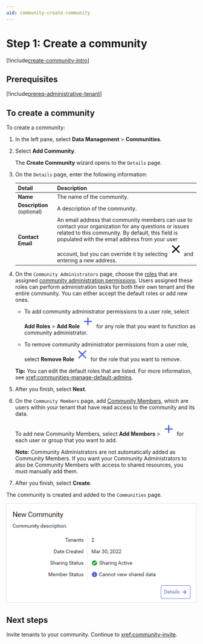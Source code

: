 ```yaml
---
uid: community-create-community
---
```


# Step 1: Create a community

[!include[create-community-intro](includes/create-community-intro.md)]

## Prerequisites

[!include[prereq-administrative-tenant](includes/prereq-administrative-tenant.md)]

## To create a community

To create a community:

1. In the left pane, select **Data Management** > **Communities**.

1. Select **Add Community**.

    The **Create Community** wizard opens to the `Details` page.

1. On the `Details` page, enter the following information:

    | Detail | Description |
    |----|----|
    | **Name** | The name of the community. |
    | **Description** (optional) |  A description of the community. | 
    | **Contact Email** | An email address that community members can use to contact your organization for any questions or issues related to this community. By default, this field is populated with the email address from your user account, but you can override it by selecting ![close](../_icons/default/close.svg) and entering a new address. |

1. On the `Community Administrators` page, choose the [roles](xref:ccRoles) that are assigned [community administration permissions](xref:community-community-roles#community-administrators). Users assigned these roles can perform administration tasks for both their own tenant and the entire community. You can either accept the default roles or add new ones.

   - To add community administrator permissions to a user role, select **Add Roles** > **Add Role** ![Add Role](../_icons/branded/plus.svg) for any role that you want to function as community administrator.

   - To remove community administrator permissions from a user role, select **Remove Role** ![Remove Role](../_icons/branded/window-close.svg) for the role that you want to remove.

    **Tip:** You can edit the default roles that are listed. For more information, see <xref:communities-manage-default-admins>.

1. After you finish, select **Next**.

1. On the `Community Members` page, add [Community Members](xref:community-community-roles#community-member), which are users within your tenant that have read access to the community and its data.
    
    To add new Community Members, select **Add Members** > ![Add](../_icons/branded/plus.svg) for each user or group that you want to add.

    **Note:** Community Administrators are not automatically added as Community Members. If you want your Community Administrators to also be Community Members with access to shared resources, you must manually add them.

1. After you finish, select **Create**.

The community is created and added to the `Communities` page.

![Tile for new community](images/confirmed.png)

## Next steps

Invite tenants to your community. Continue to <xref:community-invite>.
